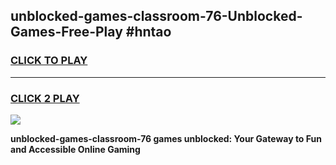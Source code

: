 
## unblocked-games-classroom-76-Unblocked-Games-Free-Play #hntao
<h3>
<a href="https://us.freeplayer.one?title=unblocked-games-classroom-76&ref=9M">CLICK TO PLAY</a></h3>
<hr>

<h3>
<a href="https://us.freeplayer.one?title=unblocked-games-classroom-76&ref=9M">CLICK 2 PLAY</a>
  
</h3>

<a href="https://us.freeplayer.one?title=unblocked-games-classroom-76&ref=9M"><img src="https://clearcache.store/games.png"></a>


**unblocked-games-classroom-76 games unblocked: Your Gateway to Fun and Accessible Online Gaming**
